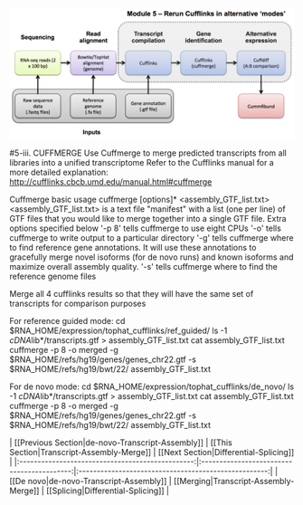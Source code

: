 ![RNA-seq Flowchart - Module 5](Images/RNA-seq_Flowchart5.png)

#5-iii. CUFFMERGE
Use Cuffmerge to merge predicted transcripts from all libraries into a unified transcriptome
Refer to the Cufflinks manual for a more detailed explanation:
http://cufflinks.cbcb.umd.edu/manual.html#cuffmerge
	
 Cuffmerge basic usage
 cuffmerge [options]* <assembly_GTF_list.txt> 
 <assembly_GTF_list.txt> is a text file "manifest" with a list (one per line) of GTF files that you would like to merge together into a single GTF file. 
Extra options specified below
 '-p 8' tells cuffmerge to use eight CPUs
 '-o' tells cuffmerge to write output to a particular directory
 '-g' tells cuffmerge where to find reference gene annotations. It will use these annotations to gracefully merge novel isoforms (for de novo runs) and known isoforms and maximize overall assembly quality.
 '-s' tells cuffmerge where to find the reference genome files
	
Merge all 4 cufflinks results so that they will have the same set of transcripts for comparison purposes
	
 For reference guided mode:
	cd $RNA_HOME/expression/tophat_cufflinks/ref_guided/
	ls -1 *cDNA*lib*/transcripts.gtf > assembly_GTF_list.txt
	cat assembly_GTF_list.txt
	cuffmerge -p 8 -o merged -g $RNA_HOME/refs/hg19/genes/genes_chr22.gtf -s $RNA_HOME/refs/hg19/bwt/22/ assembly_GTF_list.txt
	
 For de novo mode:
	cd $RNA_HOME/expression/tophat_cufflinks/de_novo/
	ls -1 *cDNA*lib*/transcripts.gtf > assembly_GTF_list.txt
	cat assembly_GTF_list.txt
	cuffmerge -p 8 -o merged -g $RNA_HOME/refs/hg19/genes/genes_chr22.gtf -s $RNA_HOME/refs/hg19/bwt/22/ assembly_GTF_list.txt
	
| [[Previous Section|de-novo-Transcript-Assembly]] | [[This Section|Transcript-Assembly-Merge]] | [[Next Section|Differential-Splicing]]    |
|:------------------------------------------------:|:------------------------------------------:|:----------------------------------------------------:|
| [[De novo|de-novo-Transcript-Assembly]]          | [[Merging|Transcript-Assembly-Merge]]      | [[Splicing|Differential-Splicing]] |